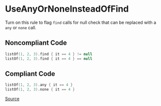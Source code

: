 # UseAnyOrNoneInsteadOfFind

Turn on this rule to flag `find` calls for null check that can be replaced with a `any` or `none` call.

## Noncompliant Code

```kotlin
listOf(1, 2, 3).find { it == 4 } != null
listOf(1, 2, 3).find { it == 4 } == null
```
## Compliant Code

```kotlin
listOf(1, 2, 3).any { it == 4 }
listOf(1, 2, 3).none { it == 4 }
```

[Source](https://detekt.dev/docs/rules/style#useanyornoneinsteadoffind)
